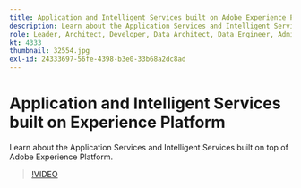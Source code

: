 ```yaml
---
title: Application and Intelligent Services built on Adobe Experience Platform
description: Learn about the Application Services and Intelligent Services built on top of Adobe Experience Platform.
role: Leader, Architect, Developer, Data Architect, Data Engineer, Admin, User
kt: 4333
thumbnail: 32554.jpg
exl-id: 24333697-56fe-4398-b3e0-33b68a2dc8ad
---
```

# Application and Intelligent Services built on Experience Platform

Learn about the Application Services and Intelligent Services built on top of Adobe Experience Platform.

>[!VIDEO](https://video.tv.adobe.com/v/32554?quality=12&learn=on)

